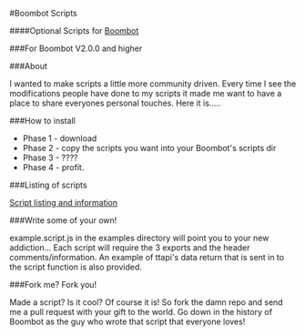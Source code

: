 #Boombot Scripts

####Optional Scripts for [Boombot](https://github.com/TerrordactylDesigns/boombot)

###For Boombot V2.0.0 and higher

###About

I wanted to make scripts a little more community driven. Every time I
see the modifications people have done to my scripts it made me want to
have a place to share everyones personal touches. Here it is.....

###How to install

* Phase 1 - download
* Phase 2 - copy the scripts you want into your Boombot's scripts dir
* Phase 3 - ????
* Phase 4 - profit.

###Listing of scripts

[Script listing and information](https://github.com/TerrordactylDesigns/Boombot-Scripts/wiki/Script-List)

###Write some of your own!

example.script.js in the examples directory will point you to your new
addiction... Each script will require the 3 exports and the header
comments/information. An example of ttapi's data return that is sent
in to the script function is also provided.

###Fork me? Fork you!

Made a script? Is it cool? Of course it is! So fork the damn repo and
send me a pull request with your gift to the world. Go down in the
history of Boombot as the guy who wrote that script that everyone loves!